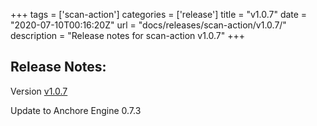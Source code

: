 +++
tags = ['scan-action']
categories = ['release']
title = "v1.0.7"
date = "2020-07-10T00:16:20Z"
url = "docs/releases/scan-action/v1.0.7/"
description = "Release notes for scan-action v1.0.7"
+++

## Release Notes:
Version [v1.0.7](https://github.com/anchore/scan-action/releases/tag/v1.0.7)

Update to Anchore Engine 0.7.3
